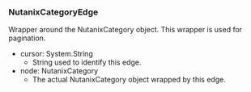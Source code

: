 ### NutanixCategoryEdge
Wrapper around the NutanixCategory object. This wrapper is used for pagination.

- cursor: System.String
  - String used to identify this edge.
- node: NutanixCategory
  - The actual NutanixCategory object wrapped by this edge.
